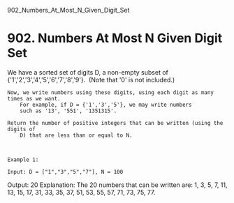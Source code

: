902_Numbers_At_Most_N_Given_Digit_Set
# 902. Numbers At Most N Given Digit Set

We have a sorted set of digits D, a non-empty subset of {'1','2','3','4','5','6','7','8','9'}. 
        (Note that '0' is not included.)

    Now, we write numbers using these digits, using each digit as many times as we want. 
        For example, if D = {'1','3','5'}, we may write numbers
        such as '13', '551', '1351315'.

    Return the number of positive integers that can be written (using the digits of
        D) that are less than or equal to N.

     

    Example 1:

    Input: D = ["1","3","5","7"], N = 100
Output: 20
Explanation: 
The 20 numbers that can be written are:
1, 3, 5, 7, 11, 13, 15, 17, 31, 33, 35, 37, 51, 53, 55, 57, 71, 73, 75, 77.
